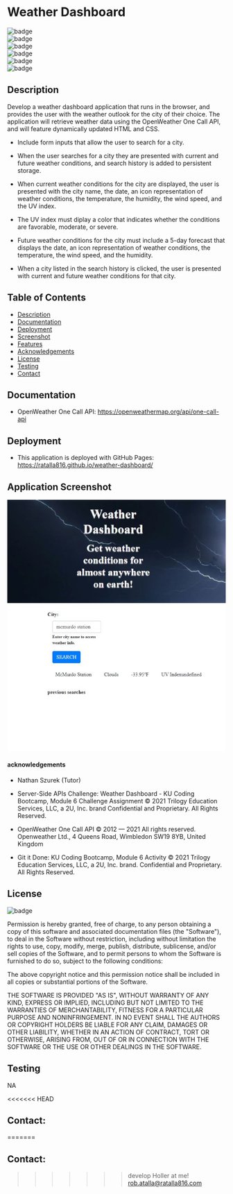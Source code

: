 # Weather Dashboard

![badge](https://img.shields.io/github/languages/top/ratalla816/weather-dashboard)
  <br>
  ![badge](https://img.shields.io/github/languages/count/ratalla816/weather-dashboard)
  <br>
  ![badge](https://img.shields.io/github/issues/ratalla816/weather-dashboard)
  <br>
  ![badge](https://img.shields.io/github/issues-closed/ratalla816/weather-dashboard)
  <br>
  ![badge](https://img.shields.io/github/last-commit/ratalla816/weather-dashboard)
  <br>
  ![badge](https://img.shields.io/badge/license-MIT-important)
  
## Description

  Develop a weather dashboard application that runs in the browser, and provides the user with the weather outlook for the city of their choice. The application will retrieve weather data using the OpenWeather One Call API, and will feature dynamically updated HTML and CSS.

* Include form inputs that allow the user to search for a city.

* When the user searches for a city they are presented with current and future weather conditions, and search history is added to persistent storage.

* When current weather conditions for the city are displayed, the user is presented with the city name, the date, an icon representation of weather conditions, the temperature, the humidity, the wind speed, and the UV index.

* The UV index must diplay a color that indicates whether the conditions are favorable, moderate, or severe.

* Future weather conditions for the city must include a 5-day forecast that displays the date, an icon representation of weather conditions, the temperature, the wind speed, and the humidity.

* When a city listed in the search history is clicked, the user is presented with current and future weather conditions for that city.

## Table of Contents

* [Description](#description)
* [Documentation](#documentation)
* [Deployment](#deployment)
* [Screenshot](#screenshot)
* [Features](#features)
* [Acknowledgements](#acknowledgements)
* [License](#license)
* [Testing](#testing)
* [Contact](#contact)
## Documentation

* OpenWeather One Call API: <https://openweathermap.org/api/one-call-api>

## Deployment

* This application is deployed with GitHub Pages: <https://ratalla816.github.io/weather-dashboard/>

## Application Screenshot

![application screenshot](./assets/images/weather-dashboard-screenshot.jpg)
#### acknowledgements

* Nathan Szurek (Tutor)

* Server-Side APIs Challenge: Weather Dashboard - KU Coding Bootcamp, Module 6 Challenge Assignment © 2021 Trilogy Education Services, LLC, a 2U, Inc.
brand Confidential and Proprietary. All Rights Reserved.

* OpenWeather One Call API © 2012 — 2021 All rights reserved.
Openweather Ltd., 4 Queens Road, Wimbledon SW19 8YB, United Kingdom

* Git it Done: KU Coding Bootcamp, Module 6 Activity © 2021 Trilogy Education Services, LLC, a 2U, Inc. brand. Confidential and Proprietary. All Rights Reserved.

 ## License
  ![badge](https://img.shields.io/badge/license-MIT-important)
  <br>

Permission is hereby granted, free of charge, to any person obtaining a copy of this software and associated documentation files (the "Software"), to deal in the Software without restriction, including without limitation the rights to use, copy, modify, merge, publish, distribute, sublicense, and/or sell copies of the Software, and to permit persons to whom the Software is furnished to do so, subject to the following conditions:

The above copyright notice and this permission notice shall be included in all copies or substantial portions of the Software.

THE SOFTWARE IS PROVIDED "AS IS", WITHOUT WARRANTY OF ANY KIND, EXPRESS OR IMPLIED, INCLUDING BUT NOT LIMITED TO THE WARRANTIES OF MERCHANTABILITY, FITNESS FOR A PARTICULAR PURPOSE AND NONINFRINGEMENT. IN NO EVENT SHALL THE AUTHORS OR COPYRIGHT HOLDERS BE LIABLE FOR ANY CLAIM, DAMAGES OR OTHER LIABILITY, WHETHER IN AN ACTION OF CONTRACT, TORT OR OTHERWISE, ARISING FROM, OUT OF OR IN CONNECTION WITH THE SOFTWARE OR THE USE OR OTHER DEALINGS IN THE SOFTWARE.

## Testing
  NA

<<<<<<< HEAD
## Contact:
=======
  ## Contact:
>>>>>>> develop
  Holler at me! <a href="mailto:rob.atalla@ratalla816.com">rob.atalla@ratalla816.com</a>
